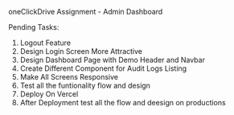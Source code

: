 oneClickDrive Assignment - Admin Dashboard




 Pending Tasks:
 1. Logout Feature
 2. Design Login Screen More Attractive 
 3. Design Dashboard Page with Demo Header and Navbar
 4. Create Different Component for Audit Logs Listing
 5. Make All Screens Responsive
 6. Test all the funtionality flow and design
 7. Deploy On Vercel
 8. After Deployment test all the flow and deesign on productions


